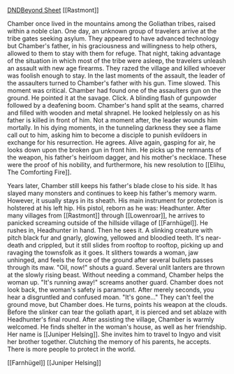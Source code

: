 [DNDBeyond Sheet](https://www.dndbeyond.com/characters/73910822/JH7NqD)
[[Rastmont]]

Chamber once lived in the mountains among the Goliathan tribes, raised within a noble clan. One day, an unknown group of travelers arrive at the tribe gates seeking asylum. They appeared to have advanced technology but Chamber's father, in his graciousness and willingness to help others, allowed to them to stay with them for refuge. That night, taking advantage of the situation in which most of the tribe were asleep, the travelers unleash an assault with new age firearms. They razed the village and killed whoever was foolish enough to stay. In the last moments of the assault, the leader of the assaulters turned to Chamber's father with his gun. Time slowed. This moment was critical. Chamber had found one of the assaulters gun on the ground. He pointed it at the savage. Click. A blinding flash of gunpowder followed by a deafening boom. Chamber's hand split at the seams, charred and filled with wooden and metal shrapnel. He looked helplessly on as his father is killed in front of him. Not a moment after, the leader wounds him mortally. In his dying moments, in the tunneling darkness they see a flame call out to him, asking him to become a disciple to punish evildoers in exchange for his resurrection. He agrees. Alive again, gasping for air, he looks down upon the broken gun in front him. He picks up the remnants of the weapon, his father's heirloom dagger, and his mother's necklace. These were the proof of his nobility, and furthermore, his new resolution to [[Elihu, The Comforting Fire]].

Years later, Chamber still keeps his father's blade close to his side. It has slayed many monsters and continues to keep his father's memory warm. However, it usually stays in its sheath. His main instrument for protection is holstered at his left hip. His pistol, reborn as he was: Headhunter. After many villages from [[Rastmont]] through [[Lowenroar]], he arrives to panicked screaming outside of the hillside village of [[Farnhügel]]. He rushes in, Headhunter in hand. Then he sees it. A slinking creature with pitch black fur and gnarly, glowing, yellowed and bloodied teeth. It's near-death and crippled, but it still slides from rooftop to rooftop, picking up and ravaging the townsfolk as it goes. It slithers towards a woman, jaw unhinged, and feels the force of the ground after several bullets passes through its maw. "Oil, now!" shouts a guard. Several unlit lanters are thrown at the slowly rising beast. Without needing a command, Chamber helps the woman up. "It's running away!" screams another guard. Chamber does not look back, the woman's safety is paramount. After merely seconds, you hear a disgruntled and confused moan. "It's gone..." They can't feel the ground move, but Chamber does. He turns, points his weapon at the clouds. Before the slinker can tear the goliath apart, it is pierced and set ablaze with Headhunter's final round. After assisting the village, Chamber is warmly welcomed. He finds shelter in the woman's house, as well as her friendship. Her name is [[Juniper Helsing]]. She invites him to travel to Ingyo and visit her brother together. Clutching the memory of his parents, he accepts. There is more people to protect in the world.

[[Farnhügel]]
[[Juniper Helsing]]